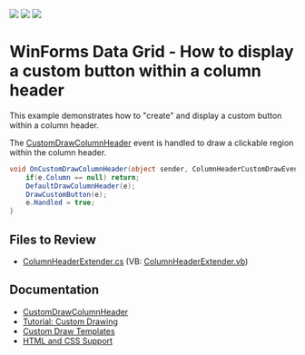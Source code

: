 <!-- default badges list -->
![](https://img.shields.io/endpoint?url=https://codecentral.devexpress.com/api/v1/VersionRange/128625117/13.1.4%2B)
[![](https://img.shields.io/badge/Open_in_DevExpress_Support_Center-FF7200?style=flat-square&logo=DevExpress&logoColor=white)](https://supportcenter.devexpress.com/ticket/details/E2793)
[![](https://img.shields.io/badge/📖_How_to_use_DevExpress_Examples-e9f6fc?style=flat-square)](https://docs.devexpress.com/GeneralInformation/403183)
<!-- default badges end -->
# WinForms Data Grid - How to display a custom button within a column header

This example demonstrates how to "create" and display a custom button within a column header.

The [CustomDrawColumnHeader](https://docs.devexpress.com/WindowsForms/DevExpress.XtraGrid.Views.Grid.GridView.CustomDrawColumnHeader) event is handled to draw a clickable region within the column header. 

```cs
void OnCustomDrawColumnHeader(object sender, ColumnHeaderCustomDrawEventArgs e) {
    if(e.Column == null) return;
    DefaultDrawColumnHeader(e);
    DrawCustomButton(e);
    e.Handled = true;
}
```

<!-- default file list -->
## Files to Review

* [ColumnHeaderExtender.cs](./CS/WindowsApplication3/ColumnHeaderExtender.cs) (VB: [ColumnHeaderExtender.vb](./VB/WindowsApplication3/ColumnHeaderExtender.vb))

<!-- default file list end -->


## Documentation 
- [CustomDrawColumnHeader](https://docs.devexpress.com/WindowsForms/DevExpress.XtraGrid.Views.Grid.GridView.CustomDrawColumnHeader)
- [Tutorial: Custom Drawing](https://docs.devexpress.com/WindowsForms/114616/controls-and-libraries/data-grid/getting-started/walkthroughs/appearance-and-conditional-formatting/tutorial-custom-drawing)
- [Custom Draw Templates](https://docs.devexpress.com/WindowsForms/404153/common-features/html-css-based-desktop-ui/custom-draw-with-html-templates)
- [HTML and CSS Support](https://docs.devexpress.com/WindowsForms/403397/common-features/html-css-based-desktop-ui)
